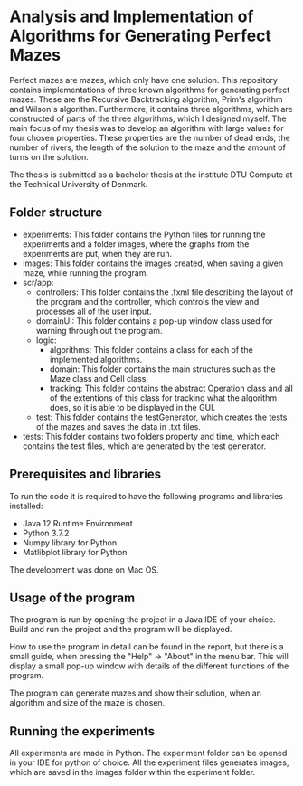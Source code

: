 # Analysis and Implementation of Algorithms for Generating Perfect Mazes
Perfect mazes are mazes, which only have one solution. This repository contains implementations of three known algorithms for generating perfect mazes. These are the Recursive Backtracking algorithm, Prim's algorithm and Wilson's algorithm. Furthermore, it contains three algorithms, which are constructed of parts of the three algorithms, which I designed myself. The main focus of my thesis was to develop an algorithm with large values for four chosen properties. These properties are the number of dead ends, the number of rivers, the length of the solution to the maze and the amount of turns on the solution.

The thesis is submitted as a bachelor thesis at the institute DTU Compute at the Technical University of Denmark.

## Folder structure
- experiments: This folder contains the Python files for running the experiments and a folder images, where the graphs from the experiments are put, when they are run.
- images: This folder contains the images created, when saving a given maze, while running the program.
- scr/app:
  - controllers: This folder contains the .fxml file describing the layout of the program and the controller, which controls the view and processes all of the user input.
  - domainUI: This folder contains a pop-up window class used for warning through out the program.
  - logic: 
    - algorithms: This folder contains a class for each of the implemented algorithms.
    - domain: This folder contains the main structures such as the Maze class and Cell class.
    - tracking: This folder contains the abstract Operation class and all of the extentions of this class for tracking what the algorithm does, so it is able to be displayed in the GUI.
  - test: This folder contains the testGenerator, which creates the tests of the mazes and saves the data in .txt files.
- tests: This folder contains two folders property and time, which each contains the test files, which are generated by the test generator.


## Prerequisites and libraries
To run the code it is required to have the following programs and libraries installed:
- Java 12 Runtime Environment
- Python 3.7.2
- Numpy library for Python
- Matlibplot library for Python

The development was done on Mac OS.

## Usage of the program
The program is run by opening the project in a Java IDE of your choice. Build and run the project and the program will be displayed.

How to use the program in detail can be found in the report, but there is a small guide, when pressing the "Help" -> "About" in the menu bar. This will display a small pop-up window with details of the different functions of the program. 

The program can generate mazes and show their solution, when an algorithm and size of the maze is chosen.

## Running the experiments 
All experiments are made in Python. The experiment folder can be opened in your IDE for python of choice. All the experiment files generates images, which are saved in the images folder within the experiment folder.
